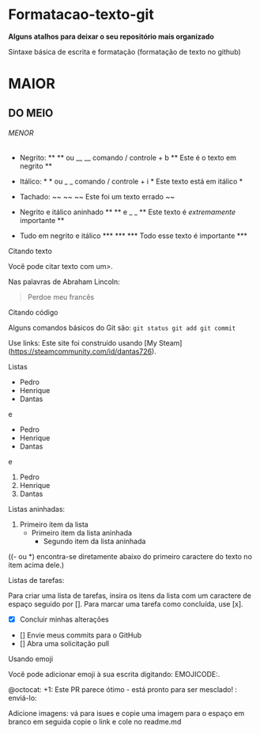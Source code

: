 # Formatacao-texto-git

**Alguns atalhos para deixar o seu repositório mais organizado**

Sintaxe básica de escrita e formatação (formatação de texto no github)

# MAIOR
## DO MEIO
###### MENOR


- Negrito: ** ** ou __ __ comando / controle + b ** Este é o texto em negrito **


- Itálico: * * ou _ _ comando / controle + i * Este texto está em itálico *


- Tachado: ~~ ~~ ~~ Este foi um texto errado ~~


- Negrito e itálico aninhado ** ** e _ _ ** Este texto é _extremamente_ importante **


- Tudo em negrito e itálico *** *** *** Todo esse texto é importante ***




Citando texto

Você pode citar texto com um>.

Nas palavras de Abraham Lincoln:

> Perdoe meu francês



Citando código

Alguns comandos básicos do Git são:
``
git status
git add
git commit
``

Use links:
Este site foi construído usando [My Steam] (https://steamcommunity.com/id/dantas726).



Listas
- Pedro
- Henrique
- Dantas

e

* Pedro
* Henrique
* Dantas

e

1. Pedro
2. Henrique
3. Dantas


Listas aninhadas:

1. Primeiro item da lista
   - Primeiro item da lista aninhada
     - Segundo item da lista aninhada

((- ou *) encontra-se diretamente abaixo do primeiro caractere do texto no item acima dele.)



Listas de tarefas:

Para criar uma lista de tarefas, insira os itens da lista com um caractere de espaço seguido por []. Para marcar uma tarefa como concluída, use [x].

- [x] Concluir minhas alterações
- [] Envie meus commits para o GitHub
- [] Abra uma solicitação pull


Usando emoji

Você pode adicionar emoji à sua escrita digitando: EMOJICODE:.

@octocat: +1: Este PR parece ótimo - está pronto para ser mesclado! : enviá-lo:


Adicione imagens:
vá para isues e copie uma imagem para o espaço em branco em seguida copie o link e cole no readme.md
